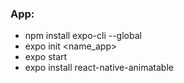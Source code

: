 ### App:
* npm install expo-cli --global<br>
* expo init <name_app><br>
* expo start<br>
* expo install react-native-animatable<br>
